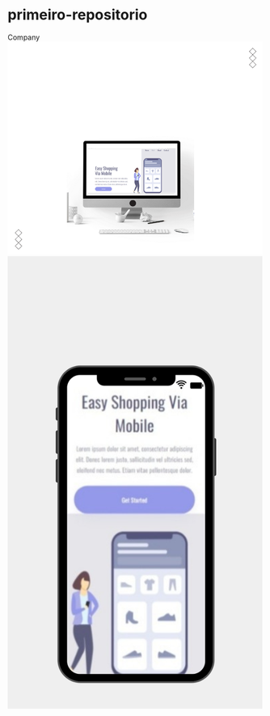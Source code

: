 # primeiro-repositorio

Company 
<img src="https://github.com/AugustoSAP/primeiro-repositorio/blob/main/assets/computador.png">
<img src="https://github.com/AugustoSAP/primeiro-repositorio/blob/main/assets/celular.png">
